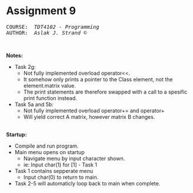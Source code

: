 
# Assignment 9
<pre>
COURSE:  <i>TDT4102 - Programming</i>
AUTHOR:  <i>Aslak J. Strand ©</i></pre><br>

<b>Notes:</b>
- Task 2g: 
    - Not fully implemented overload operator<<.
	- It somehow only prints a pointer to the Class element, not the element.matrix value.
	- The print statements are therefore swapped with a call to a spesific print function instead.
- Task 5a and 5b: 
    - Not fully implemented overload operator+= and operator+
	- Will yield correct A matrix, however matrix B changes.
<br><br>

<b>Startup:</b>
- Compile and run program.
- Main menu opens on startup
	- Navigate menu by input character shown.
	- ie: Input char(1) for [1] - Task 1
- Task 1 contains sepperate menu
	- Input char(0) to return to main.
- Task 2-5 will automaticly loop back to main when complete. 
